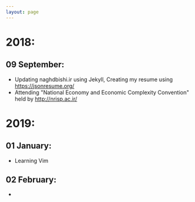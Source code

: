 ```yaml
---
layout: page
---
```


# 2018:

## 09 September: 
* Updating naghdbishi.ir using Jekyll, Creating my resume using https://jsonresume.org/
* Attending "National Economy and Economic Complexity Convention" held by http://nrisp.ac.ir/

# 2019:

## 01 January:
* Learning Vim

## 02 February:
* 

